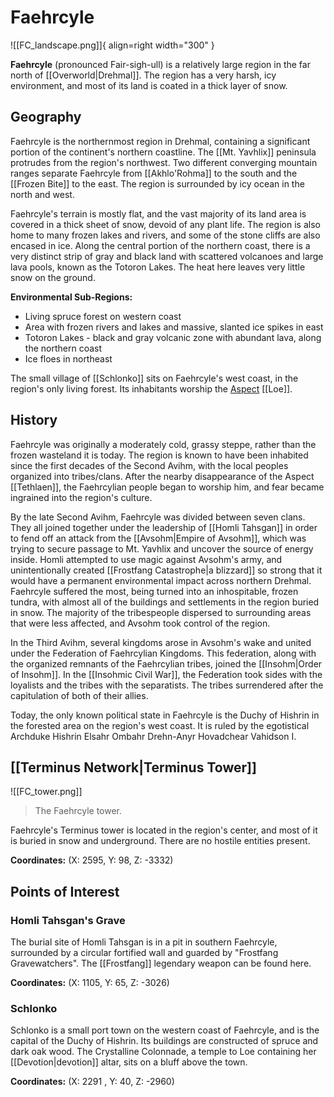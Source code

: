 # Faehrcyle

![[FC_landscape.png]]{ align=right width="300" }

**Faehrcyle** (pronounced Fair-sigh-ull) is a relatively large region in the far north of [[Overworld|Drehmal]]. The region has a very harsh, icy environment, and most of its land is coated in a thick layer of snow.

## Geography

Faehrcyle is the northernmost region in Drehmal, containing a significant portion of the continent's northern coastline. The [[Mt. Yavhlix]] peninsula protrudes from the region's northwest. Two different converging mountain ranges separate Faehrcyle from [[Akhlo'Rohma]] to the south and the [[Frozen Bite]] to the east. The region is surrounded by icy ocean in the north and west.

Faehrcyle's terrain is mostly flat, and the vast majority of its land area is covered in a thick sheet of snow, devoid of any plant life. The region is also home to many frozen lakes and rivers, and some of the stone cliffs are also encased in ice. Along the central portion of the northern coast, there is a very distinct strip of gray and black land with scattered volcanoes and large lava pools, known as the Totoron Lakes. The heat here leaves very little snow on the ground.

**Environmental Sub-Regions:** <br>
- Living spruce forest on western coast <br>
- Area with frozen rivers and lakes and massive, slanted ice spikes in east <br>
- Totoron Lakes - black and gray volcanic zone with abundant lava, along the northern coast <br>
- Ice floes in northeast

The small village of [[Schlonko]] sits on Faehrcyle's west coast, in the region's only living forest. Its inhabitants worship the [Aspect](/Lore/Higher_Beings/Aspects/) [[Loe]].

## History

Faehrcyle was originally a moderately cold, grassy steppe, rather than the frozen wasteland it is today. The region is known to have been inhabited since the first decades of the Second Avihm, with the local peoples organized into tribes/clans. After the nearby disappearance of the Aspect [[Tethlaen]], the Faehrcylian people began to worship him, and fear became ingrained into the region's culture.

By the late Second Avihm, Faehrcyle was divided between seven clans. They all joined together under the leadership of [[Homli Tahsgan]] in order to fend off an attack from the [[Avsohm|Empire of Avsohm]], which was trying to secure passage to Mt. Yavhlix and uncover the source of energy inside. Homli attempted to use magic against Avsohm's army, and unintentionally created [[Frostfang Catastrophe|a blizzard]] so strong that it would have a permanent environmental impact across northern Drehmal. Faehrcyle suffered the most, being turned into an inhospitable, frozen tundra, with almost all of the buildings and settlements in the region buried in snow. The majority of the tribespeople dispersed to surrounding areas that were less affected, and Avsohm took control of the region.

In the Third Avihm, several kingdoms arose in Avsohm's wake and united under the Federation of Faehrcylian Kingdoms. This federation, along with the organized remnants of the Faehrcylian tribes, joined the [[Insohm|Order of Insohm]]. In the [[Insohmic Civil War]], the Federation took sides with the loyalists and the tribes with the separatists. The tribes surrendered after the capitulation of both of their allies. 

Today, the only known political state in Faehrcyle is the Duchy of Hishrin in the forested area on the region's west coast. It is ruled by the egotistical Archduke Hishrin Elsahr Ombahr Drehn-Anyr Hovadchear Vahidson I.

## [[Terminus Network|Terminus Tower]] 

![[FC_tower.png]]
> The Faehrcyle tower.

Faehrcyle's Terminus tower is located in the region's center, and most of it is buried in snow and underground. There are no hostile entities present.

**Coordinates:** (X: 2595, Y: 98, Z: -3332)

## Points of Interest

### Homli Tahsgan's Grave

The burial site of Homli Tahsgan is in a pit in southern Faehrcyle, surrounded by a circular fortified wall and guarded by "Frostfang Gravewatchers". The [[Frostfang]] legendary weapon can be found here.

**Coordinates:** (X: 1105, Y: 65, Z: -3026)

### Schlonko

Schlonko is a small port town on the western coast of Faehrcyle, and is the capital of the Duchy of Hishrin. Its buildings are constructed of spruce and dark oak wood. The Crystalline Colonnade, a temple to Loe containing her [[Devotion|devotion]] altar, sits on a bluff above the town.

**Coordinates:** (X: 2291 , Y: 40, Z: -2960)
